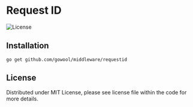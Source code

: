 # Request ID

![License](https://img.shields.io/dub/l/vibe-d.svg)

## Installation

```shell
go get github.com/gowool/middleware/requestid
```

## License

Distributed under MIT License, please see license file within the code for more details.

